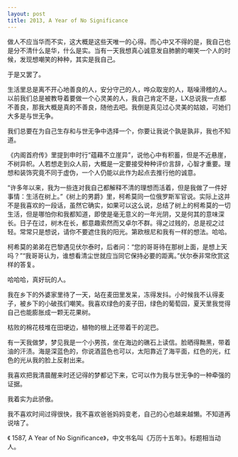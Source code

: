 ```yaml
---
layout: post
title: 2013, A Year of No Significance
---
```


做人不应当华而不实，这大概是这些天唯一的心得。而心中又不得的是，我自己也是分不清什么是华，什么是实。当有一天我想真心诚意发自肺腑的嘲笑一个人的时候，发现想嘲笑的种种，其实是我自己。

于是又罢了。

生活里总是离不开心地善良的人，安分守己的人，哗众取宠的人，聒噪滑稽的人。以前我们总是被教导着要做一个心灵美的人，我自己肯定不是，LX总说我一点都不善良，那我大概是真的不善良，随他去吧。我倒是真见过心灵美的姑娘，可她们大多是与世无争。

我们总要在为自己生存和与世无争中选择一个，你要让我说个孰是孰非，我也不知道。

《内阁首府传》里提到申时行“蕴藉不立崖异”，说他心中有积蓄，但是不近悬崖，不树异帜。人若想走到众人前，大概是一定要接受种种评价言辞，心智才重要。理想和装饰究竟不同于虚伪，一个人仍能以此作为起点去推行他的诚意。   

“许多年以来，我为一些连对我自己都解释不清的理想而活着，但是我做了一件好事情：生活在树上。”《树上的男爵》里，柯希莫同一位俄罗斯军官说。实际上这并不是我喜欢的一段话，虽然它确实，如果可以这么说，总结了树上的柯希莫的一切生活，但是哪怕你和我都知道，即使是毫无意义的一年光阴，又是何其的意味深长。日子在过，树木在长，都意趣索然而又卓尔不群。得之过贱的，总是视之过轻。常常只是想说，请你不要遮住我的阳光。第欧根尼和我有一样的想法。哈哈。

柯希莫的弟弟在巴黎遇见伏尔泰时，后者问：“您的哥哥待在那树上面，是想上天吗？”“我哥哥认为，谁想看清尘世就应当同它保持必要的距离。”伏尔泰非常欣赏这样的答复。

哈哈哈，真好玩的人。

我在乡下的外婆家里待了一天，站在麦田里发呆，冻得发抖。小时候我不认得麦子，被乡下的小破孩们嘲笑。我喜欢绿色的麦子田，绿色的葡萄园，夏天里我觉得自己也能膨胀成一颗无花果树。

枯败的棉花枝堆在田埂边，植物的根上还带着干的泥巴。

有一天我做梦，梦见我是一个小男孩，坐在海边的礁石上读信。脸晒得黝黑，带着油的汗渍。海是深蓝色的，你说酒蓝色也可以，太阳靠近了海平面，红色的光，红色的光从我的脸上反射出来。

我喜欢把我清晨醒来时还记得的梦都记下来，它可以作为我与世无争的一种牵强的证据。

我着实为此骄傲。

我不喜欢时间过得很快，我不喜欢爸爸妈妈变老，自己的心也越来越懒。不知道再说啥了。

《 1587, A Year of No Significance》，中文书名叫《万历十五年》。标题相当动人。